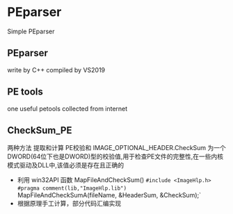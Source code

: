 # PEparser
Simple PEparser

## PEparser
write by C++
compiled by VS2019

## PE tools
one useful petools collected from internet

## CheckSum_PE
两种方法 提取和计算 PE校验和
IMAGE_OPTIONAL_HEADER.CheckSum 为一个DWORD(64位下也是DWORD)型的校验值,用于检查PE文件的完整性,在一些内核模式驱动及DLL中,该值必须是存在且正确的
* 利用 win32API 函数 MapFileAndCheckSum()
`#include <ImageHlp.h>`<br>
`#pragma comment(lib,"ImageHlp.lib")`<br>
MapFileAndCheckSumA(fileName, &HeaderSum, &CheckSum);`<br>
* 根据原理手工计算，部分代码汇编实现
